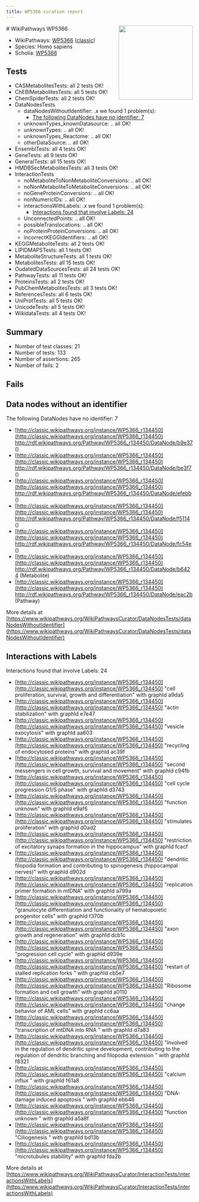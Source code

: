 ```yaml
---
title: WP5366 curation report
---
```


<img style="float: right; width: 200px" src="https://upload.wikimedia.org/wikipedia/commons/thumb/8/83/Wplogo_with_text_500.png/640px-Wplogo_with_text_500.png" />
# WikiPathways WP5366

* WikiPathways: [WP5366](https://wikipathways.org/pathways/WP5366) ([classic](https://classic.wikipathways.org/instance/WP5366))
* Species: Homo sapiens
* Scholia: [WP5366](https://scholia.toolforge.org/wikipathways/WP5366)
## Tests
* CASMetabolitesTests: all 2 tests OK!
* ChEBIMetabolitesTests: all 5 tests OK!
* ChemSpiderTests: all 2 tests OK!
* DataNodesTests
    * dataNodesWithoutIdentifier: .x we found 1 problem(s):
        * [The following DataNodes have no identifier: 7](#d2d32fa6)
    * unknownTypes_knownDatasource: .. all OK!
    * unknownTypes: .. all OK!
    * unknownTypes_Reactome: .. all OK!
    * otherDataSource: .. all OK!
* EnsemblTests: all 4 tests OK!
* GeneTests: all 9 tests OK!
* GeneralTests: all 15 tests OK!
* HMDBSecMetabolitesTests: all 3 tests OK!
* InteractionTests
    * noMetaboliteToNonMetaboliteConversions: .. all OK!
    * noNonMetaboliteToMetaboliteConversions: .. all OK!
    * noGeneProteinConversions: .. all OK!
    * nonNumericIDs: .. all OK!
    * interactionsWithLabels: .x we found 1 problem(s):
        * [Interactions found that involve Labels: 24](#fe97a8db)
    * UnconnectedPoints: .. all OK!
    * possibleTranslocations: .. all OK!
    * noProteinProteinConversions: .. all OK!
    * incorrectKEGGIdentifiers: .. all OK!
* KEGGMetaboliteTests: all 2 tests OK!
* LIPIDMAPSTests: all 1 tests OK!
* MetaboliteStructureTests: all 1 tests OK!
* MetabolitesTests: all 15 tests OK!
* OudatedDataSourcesTests: all 24 tests OK!
* PathwayTests: all 11 tests OK!
* ProteinsTests: all 2 tests OK!
* PubChemMetabolitesTests: all 3 tests OK!
* ReferencesTests: all 6 tests OK!
* UniProtTests: all 5 tests OK!
* UnicodeTests: all 5 tests OK!
* WikidataTests: all 4 tests OK!


## Summary

* Number of test classes: 21
* Number of tests: 133
* Number of assertions: 265
* Number of fails: 2

## Fails

<a name="d2d32fa6" />

## Data nodes without an identifier

The following DataNodes have no identifier: 7

* [http://classic.wikipathways.org/instance/WP5366_r134450](http://classic.wikipathways.org/instance/WP5366_r134450) http://rdf.wikipathways.org/Pathway/WP5366_r134450/DataNode/b9e37 ()
* [http://classic.wikipathways.org/instance/WP5366_r134450](http://classic.wikipathways.org/instance/WP5366_r134450) http://rdf.wikipathways.org/Pathway/WP5366_r134450/DataNode/be3f7 ()
* [http://classic.wikipathways.org/instance/WP5366_r134450](http://classic.wikipathways.org/instance/WP5366_r134450) http://rdf.wikipathways.org/Pathway/WP5366_r134450/DataNode/efebb ()
* [http://classic.wikipathways.org/instance/WP5366_r134450](http://classic.wikipathways.org/instance/WP5366_r134450) http://rdf.wikipathways.org/Pathway/WP5366_r134450/DataNode/f5114 ()
* [http://classic.wikipathways.org/instance/WP5366_r134450](http://classic.wikipathways.org/instance/WP5366_r134450) http://rdf.wikipathways.org/Pathway/WP5366_r134450/DataNode/fc54e ()
* [http://classic.wikipathways.org/instance/WP5366_r134450](http://classic.wikipathways.org/instance/WP5366_r134450) http://rdf.wikipathways.org/Pathway/WP5366_r134450/DataNode/b6424 (Metabolite)
* [http://classic.wikipathways.org/instance/WP5366_r134450](http://classic.wikipathways.org/instance/WP5366_r134450) http://rdf.wikipathways.org/Pathway/WP5366_r134450/DataNode/eac2b (Pathway)


More details at [https://www.wikipathways.org/WikiPathwaysCurator/DataNodesTests/dataNodesWithoutIdentifier](https://www.wikipathways.org/WikiPathwaysCurator/DataNodesTests/dataNodesWithoutIdentifier)

<a name="fe97a8db" />

## Interactions with Labels

Interactions found that involve Labels: 24

* [http://classic.wikipathways.org/instance/WP5366_r134450](http://classic.wikipathways.org/instance/WP5366_r134450) "cell proliferation, survival, 
growth and differentiation" with graphId a9da5
* [http://classic.wikipathways.org/instance/WP5366_r134450](http://classic.wikipathways.org/instance/WP5366_r134450) "actin stabilization" with graphId e7e47
* [http://classic.wikipathways.org/instance/WP5366_r134450](http://classic.wikipathways.org/instance/WP5366_r134450) "vesicle exocytosis" with graphId aa603
* [http://classic.wikipathways.org/instance/WP5366_r134450](http://classic.wikipathways.org/instance/WP5366_r134450) "recycling of 
endocytosed proteins" with graphId ac39f
* [http://classic.wikipathways.org/instance/WP5366_r134450](http://classic.wikipathways.org/instance/WP5366_r134450) "second messengers in cell growth, 
survival and movement" with graphId c94fb
* [http://classic.wikipathways.org/instance/WP5366_r134450](http://classic.wikipathways.org/instance/WP5366_r134450) "cell cycle progression
G1/S phase" with graphId d3743
* [http://classic.wikipathways.org/instance/WP5366_r134450](http://classic.wikipathways.org/instance/WP5366_r134450) "function unknown" with graphId e9af6
* [http://classic.wikipathways.org/instance/WP5366_r134450](http://classic.wikipathways.org/instance/WP5366_r134450) "stimulates proliferation" with graphId d0ad2
* [http://classic.wikipathways.org/instance/WP5366_r134450](http://classic.wikipathways.org/instance/WP5366_r134450) "restriction of excitatory 
synaps formation in the 
hippocampus" with graphId fcacf
* [http://classic.wikipathways.org/instance/WP5366_r134450](http://classic.wikipathways.org/instance/WP5366_r134450) "dendritic filopodia formation 
and contributing to spinogenesis
(hippocampal nerves)" with graphId d902d
* [http://classic.wikipathways.org/instance/WP5366_r134450](http://classic.wikipathways.org/instance/WP5366_r134450) "replication primer 
formation in mtDNA" with graphId a799a
* [http://classic.wikipathways.org/instance/WP5366_r134450](http://classic.wikipathways.org/instance/WP5366_r134450) "granulocyte differentiation 
and functionality of hematopoietic 
progenitor cells" with graphId f370b
* [http://classic.wikipathways.org/instance/WP5366_r134450](http://classic.wikipathways.org/instance/WP5366_r134450) "axon growth and
regeneration" with graphId dcb1c
* [http://classic.wikipathways.org/instance/WP5366_r134450](http://classic.wikipathways.org/instance/WP5366_r134450) "progression
cell cycle" with graphId d939e
* [http://classic.wikipathways.org/instance/WP5366_r134450](http://classic.wikipathways.org/instance/WP5366_r134450) "restart of stalled 
replication forks " with graphId cb5e7
* [http://classic.wikipathways.org/instance/WP5366_r134450](http://classic.wikipathways.org/instance/WP5366_r134450) "Ribosome formation
and cell growth" with graphId a0110
* [http://classic.wikipathways.org/instance/WP5366_r134450](http://classic.wikipathways.org/instance/WP5366_r134450) "change behavior of
AML cells" with graphId cc6aa
* [http://classic.wikipathways.org/instance/WP5366_r134450](http://classic.wikipathways.org/instance/WP5366_r134450) "transcription of 
mtDNA into RNA " with graphId d7a83
* [http://classic.wikipathways.org/instance/WP5366_r134450](http://classic.wikipathways.org/instance/WP5366_r134450) "Involved in the regulation of dendritic spine 
development, contributing to the regulation 
of dendritic branching and filopodia extension " with graphId f8321
* [http://classic.wikipathways.org/instance/WP5366_r134450](http://classic.wikipathways.org/instance/WP5366_r134450) "calcium influx " with graphId f61a8
* [http://classic.wikipathways.org/instance/WP5366_r134450](http://classic.wikipathways.org/instance/WP5366_r134450) "DNA-damage induced
apoptosis " with graphId ebb46
* [http://classic.wikipathways.org/instance/WP5366_r134450](http://classic.wikipathways.org/instance/WP5366_r134450) "function 
unknown " with graphId a5a8f
* [http://classic.wikipathways.org/instance/WP5366_r134450](http://classic.wikipathways.org/instance/WP5366_r134450) "Ciliogenesis " with graphId bd13b
* [http://classic.wikipathways.org/instance/WP5366_r134450](http://classic.wikipathways.org/instance/WP5366_r134450) "microtubules stabillity" with graphId fda2b


More details at [https://www.wikipathways.org/WikiPathwaysCurator/InteractionTests/interactionsWithLabels](https://www.wikipathways.org/WikiPathwaysCurator/InteractionTests/interactionsWithLabels)

